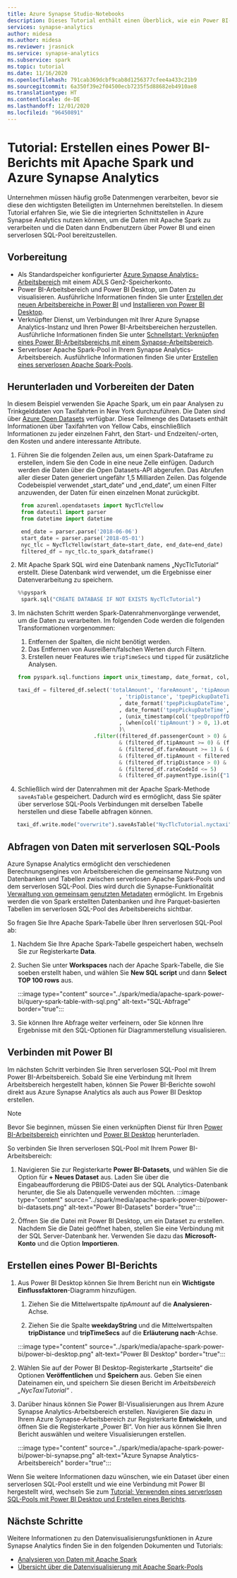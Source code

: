 ```yaml
---
title: Azure Synapse Studio-Notebooks
description: Dieses Tutorial enthält einen Überblick, wie ein Power BI-Dashboard mit Apache Spark und einem serverlosen SQL-Pool erstellt wird.
services: synapse-analytics
author: midesa
ms.author: midesa
ms.reviewer: jrasnick
ms.service: synapse-analytics
ms.subservice: spark
ms.topic: tutorial
ms.date: 11/16/2020
ms.openlocfilehash: 791cab369dcbf9cab8d1256377cfee4a433c21b9
ms.sourcegitcommit: 6a350f39e2f04500ecb7235f5d88682eb4910ae8
ms.translationtype: HT
ms.contentlocale: de-DE
ms.lasthandoff: 12/01/2020
ms.locfileid: "96450891"
---
```

# <a name="tutorial-create-a-power-bi-report-using-apache-spark-and-azure-synapse-analytics"></a>Tutorial: Erstellen eines Power BI-Berichts mit Apache Spark und Azure Synapse Analytics

Unternehmen müssen häufig große Datenmengen verarbeiten, bevor sie diese den wichtigsten Beteiligten im Unternehmen bereitstellen. In diesem Tutorial erfahren Sie, wie Sie die integrierten Schnittstellen in Azure Synapse Analytics nutzen können, um die Daten mit Apache Spark zu verarbeiten und die Daten dann Endbenutzern über Power BI und einen serverlosen SQL-Pool bereitzustellen.

## <a name="before-you-begin"></a>Vorbereitung
- Als Standardspeicher konfigurierter [Azure Synapse Analytics-Arbeitsbereich](../quickstart-create-workspace.md) mit einem ADLS Gen2-Speicherkonto. 
- Power BI-Arbeitsbereich und Power BI Desktop, um Daten zu visualisieren. Ausführliche Informationen finden Sie unter [Erstellen der neuen Arbeitsbereiche in Power BI](https://docs.microsoft.com/power-bi/service-create-the-new-workspaces) und [Installieren von Power BI Desktop](https://powerbi.microsoft.com/downloads/).
- Verknüpfter Dienst, um Verbindungen mit Ihrer Azure Synapse Analytics-Instanz und Ihren Power BI-Arbeitsbereichen herzustellen. Ausführliche Informationen finden Sie unter [Schnellstart: Verknüpfen eines Power BI-Arbeitsbereichs mit einem Synapse-Arbeitsbereich](../quickstart-power-bi.md).
- Serverloser Apache Spark-Pool in Ihrem Synapse Analytics-Arbeitsbereich. Ausführliche Informationen finden Sie unter [Erstellen eines serverlosen Apache Spark-Pools](../quickstart-create-apache-spark-pool-studio.md).
  
## <a name="download-and-prepare-the-data"></a>Herunterladen und Vorbereiten der Daten
In diesem Beispiel verwenden Sie Apache Spark, um ein paar Analysen zu Trinkgelddaten von Taxifahrten in New York durchzuführen. Die Daten sind über [Azure Open Datasets](https://azure.microsoft.com/services/open-datasets/catalog/nyc-taxi-limousine-commission-yellow-taxi-trip-records/) verfügbar. Diese Teilmenge des Datasets enthält Informationen über Taxifahrten von Yellow Cabs, einschließlich Informationen zu jeder einzelnen Fahrt, den Start- und Endzeiten/-orten, den Kosten und andere interessante Attribute.

1. Führen Sie die folgenden Zeilen aus, um einen Spark-Dataframe zu erstellen, indem Sie den Code in eine neue Zelle einfügen. Dadurch werden die Daten über die Open Datasets-API abgerufen. Das Abrufen aller dieser Daten generiert ungefähr 1,5 Milliarden Zeilen. Das folgende Codebeispiel verwendet „start_date“ und „end_date“, um einen Filter anzuwenden, der Daten für einen einzelnen Monat zurückgibt.
   
   ```python
    from azureml.opendatasets import NycTlcYellow
    from dateutil import parser
    from datetime import datetime

    end_date = parser.parse('2018-06-06')
    start_date = parser.parse('2018-05-01')
    nyc_tlc = NycTlcYellow(start_date=start_date, end_date=end_date)
    filtered_df = nyc_tlc.to_spark_dataframe()
   ```
2. Mit Apache Spark SQL wird eine Datenbank namens „NycTlcTutorial“ erstellt. Diese Datenbank wird verwendet, um die Ergebnisse einer Datenverarbeitung zu speichern.
   ```python
   %%pyspark
    spark.sql("CREATE DATABASE IF NOT EXISTS NycTlcTutorial")
   ```
3. Im nächsten Schritt werden Spark-Datenrahmenvorgänge verwendet, um die Daten zu verarbeiten. Im folgenden Code werden die folgenden Transformationen vorgenommen:
   1. Entfernen der Spalten, die nicht benötigt werden.
   2. Das Entfernen von Ausreißern/falschen Werten durch Filtern.
   3. Erstellen neuer Features wie ```tripTimeSecs``` und ```tipped``` für zusätzliche Analysen.
    ```python
    from pyspark.sql.functions import unix_timestamp, date_format, col, when

    taxi_df = filtered_df.select('totalAmount', 'fareAmount', 'tipAmount', 'paymentType', 'rateCodeId', 'passengerCount'\
                                    , 'tripDistance', 'tpepPickupDateTime', 'tpepDropoffDateTime'\
                                    , date_format('tpepPickupDateTime', 'hh').alias('pickupHour')\
                                    , date_format('tpepPickupDateTime', 'EEEE').alias('weekdayString')\
                                    , (unix_timestamp(col('tpepDropoffDateTime')) - unix_timestamp(col('tpepPickupDateTime'))).alias('tripTimeSecs')\
                                    , (when(col('tipAmount') > 0, 1).otherwise(0)).alias('tipped')
                                    )\
                            .filter((filtered_df.passengerCount > 0) & (filtered_df.passengerCount < 8)\
                                    & (filtered_df.tipAmount >= 0) & (filtered_df.tipAmount <= 25)\
                                    & (filtered_df.fareAmount >= 1) & (filtered_df.fareAmount <= 250)\
                                    & (filtered_df.tipAmount < filtered_df.fareAmount)\
                                    & (filtered_df.tripDistance > 0) & (filtered_df.tripDistance <= 100)\
                                    & (filtered_df.rateCodeId <= 5)
                                    & (filtered_df.paymentType.isin({"1", "2"})))
    ```
4. Schließlich wird der Datenrahmen mit der Apache Spark-Methode ```saveAsTable``` gespeichert. Dadurch wird es ermöglicht, dass Sie später über serverlose SQL-Pools Verbindungen mit derselben Tabelle herstellen und diese Tabelle abfragen können.
  ```python
     taxi_df.write.mode("overwrite").saveAsTable("NycTlcTutorial.nyctaxi")
  ```
   
## <a name="query-data-using-serverless-sql-pools"></a>Abfragen von Daten mit serverlosen SQL-Pools
Azure Synapse Analytics ermöglicht den verschiedenen Berechnungsengines von Arbeitsbereichen die gemeinsame Nutzung von Datenbanken und Tabellen zwischen serverlosen Apache Spark-Pools und dem serverlosen SQL-Pool. Dies wird durch die Synapse-Funktionalität [Verwaltung von gemeinsam genutzten Metadaten](../metadata/overview.md) ermöglicht. Im Ergebnis werden die von Spark erstellten Datenbanken und ihre Parquet-basierten Tabellen im serverlosen SQL-Pool des Arbeitsbereichs sichtbar.

So fragen Sie Ihre Apache Spark-Tabelle über Ihren serverlosen SQL-Pool ab:
   1. Nachdem Sie Ihre Apache Spark-Tabelle gespeichert haben, wechseln Sie zur Registerkarte **Data**.
   
   2. Suchen Sie unter **Workspaces** nach der Apache Spark-Tabelle, die Sie soeben erstellt haben, und wählen Sie **New SQL script** und dann **Select TOP 100 rows** aus. 
      
      :::image type="content" source="../spark/media/apache-spark-power-bi/query-spark-table-with-sql.png" alt-text="SQL-Abfrage" border="true":::

   3. Sie können Ihre Abfrage weiter verfeinern, oder Sie können Ihre Ergebnisse mit den SQL-Optionen für Diagrammerstellung visualisieren.

## <a name="connect-to-power-bi"></a>Verbinden mit Power BI
Im nächsten Schritt verbinden Sie Ihren serverlosen SQL-Pool mit Ihrem Power BI-Arbeitsbereich. Sobald Sie eine Verbindung mit Ihrem Arbeitsbereich hergestellt haben, können Sie Power BI-Berichte sowohl direkt aus Azure Synapse Analytics als auch aus Power BI Desktop erstellen.

>[!Note]
> Bevor Sie beginnen, müssen Sie einen verknüpften Dienst für Ihren [Power BI-Arbeitsbereich](../quickstart-power-bi.md) einrichten und [Power BI Desktop](https://docs.microsoft.com/power-bi/service-create-the-new-workspaces) herunterladen.  

So verbinden Sie Ihren serverlosen SQL-Pool mit Ihrem Power BI-Arbeitsbereich:

1.  Navigieren Sie zur Registerkarte **Power BI-Datasets**, und wählen Sie die Option für **+ Neues Dataset** aus. Laden Sie über die Eingabeaufforderung die PBIDS-Datei aus der SQL Analytics-Datenbank herunter, die Sie als Datenquelle verwenden möchten. 
   :::image type="content" source="../spark/media/apache-spark-power-bi/power-bi-datasets.png" alt-text="Power BI-Datasets" border="true":::

2.  Öffnen Sie die Datei mit Power BI Desktop, um ein Dataset zu erstellen. Nachdem Sie die Datei geöffnet haben, stellen Sie eine Verbindung mit der SQL Server-Datenbank her. Verwenden Sie dazu das **Microsoft-Konto** und die Option **Importieren**. 
   

## <a name="create-a-power-bi-report"></a>Erstellen eines Power BI-Berichts
1. Aus Power BI Desktop können Sie Ihrem Bericht nun ein **Wichtigste Einflussfaktoren**-Diagramm hinzufügen.
   
   1. Ziehen Sie die Mittelwertspalte *tipAmount* auf die **Analysieren**-Achse.
   
   2. Ziehen Sie die Spalte **weekdayString** und die Mittelwertspalten **tripDistance** und **tripTimeSecs** auf die **Erläuterung nach**-Achse. 
   
   :::image type="content" source="../spark/media/apache-spark-power-bi/power-bi-desktop.png" alt-text="Power BI Desktop" border="true":::

2. Wählen Sie auf der Power BI Desktop-Registerkarte „Startseite“ die Optionen **Veröffentlichen** und **Speichern** aus. Geben Sie einen Dateinamen ein, und speichern Sie diesen Bericht im *Arbeitsbereich „NycTaxiTutorial“* .
   
3. Darüber hinaus können Sie Power BI-Visualisierungen aus Ihrem Azure Synapse Analytics-Arbeitsbereich erstellen. Navigieren Sie dazu in Ihrem Azure Synapse-Arbeitsbereich zur Registerkarte **Entwickeln**, und öffnen Sie die Registerkarte „Power BI“. Von hier aus können Sie Ihren Bericht auswählen und weitere Visualisierungen erstellen. 
   
   :::image type="content" source="../spark/media/apache-spark-power-bi/power-bi-synapse.png" alt-text="Azure Synapse Analytics-Arbeitsbereich" border="true":::

Wenn Sie weitere Informationen dazu wünschen, wie ein Dataset über einen serverlosen SQL-Pool erstellt und wie eine Verbindung mit Power BI hergestellt wird, wechseln Sie zum [Tutorial: Verwenden eines serverlosen SQL-Pools mit Power BI Desktop und Erstellen eines Berichts](../../synapse-analytics/sql/tutorial-connect-power-bi-desktop.md).

## <a name="next-steps"></a>Nächste Schritte
Weitere Informationen zu den Datenvisualisierungsfunktionen in Azure Synapse Analytics finden Sie in den folgenden Dokumenten und Tutorials:
   - [Analysieren von Daten mit Apache Spark](../spark/apache-spark-data-visualization-tutorial.md)
   - [Übersicht über die Datenvisualisierung mit Apache Spark-Pools](../spark/apache-spark-data-visualization.md)
